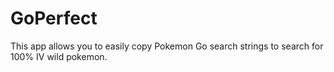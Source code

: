 # GoPerfect

This app allows you to easily copy Pokemon Go search strings to search for 100% IV wild pokemon.
